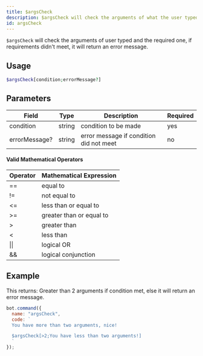 ```yaml
---
title: $argsCheck
description: $argsCheck will check the arguments of what the user typed and the required one, if requirements didn't meet, it will return an error message.
id: argsCheck
---
```


`$argsCheck` will check the arguments of user typed and the required one, if requirements didn't meet, it will return an error message.

## Usage

```php
$argsCheck[condition;errorMessage?]
```

## Parameters 

| Field         | Type   | Description                             | Required |
| ------------- | ------ | --------------------------------------- | -------- |
| condition     | string | condition to be made                    | yes      |
| errorMessage? | string | error message if condition did not meet | no       |

#### Valid Mathematical Operators
 
| Operator | Mathematical Expression  |
| -------- | ------------------------ |
| ==       | equal to                 |
| !=       | not equal to             |
| <=       | less than or equal to    |
| \>=      | greater than or equal to |
| \>       | greater than             |
| <        | less than                |
| \|\|     | logical OR               |
| &&       | logical conjunction      |

## Example

This returns: Greater than 2 arguments if condition met, else it will return an error message.

```javascript
bot.command({
  name: "argsCheck",
  code: `
  You have more than two arguments, nice!

  $argsCheck[>2;You have less than two arguments!]
  `
});
```
